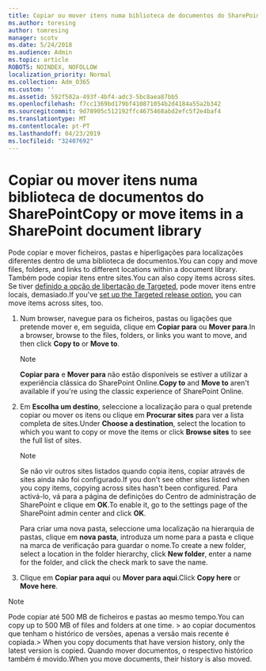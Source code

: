 ```yaml
---
title: Copiar ou mover itens numa biblioteca de documentos do SharePoint
ms.author: toresing
author: tomresing
manager: scotv
ms.date: 5/24/2018
ms.audience: Admin
ms.topic: article
ROBOTS: NOINDEX, NOFOLLOW
localization_priority: Normal
ms.collection: Adm_O365
ms.custom: ''
ms.assetid: 592f502a-493f-4bf4-adc3-5bc8aea87bb5
ms.openlocfilehash: f7cc1369bd179bf410871054b2d4184a55a2b342
ms.sourcegitcommit: 9d78905c512192ffc4675468abd2efc5f2e4baf4
ms.translationtype: MT
ms.contentlocale: pt-PT
ms.lasthandoff: 04/23/2019
ms.locfileid: "32407692"
---
```

# <a name="copy-or-move-items-in-a-sharepoint-document-library"></a><span data-ttu-id="d3af9-102">Copiar ou mover itens numa biblioteca de documentos do SharePoint</span><span class="sxs-lookup"><span data-stu-id="d3af9-102">Copy or move items in a SharePoint document library</span></span>

<span data-ttu-id="d3af9-103">Pode copiar e mover ficheiros, pastas e hiperligações para localizações diferentes dentro de uma biblioteca de documentos.</span><span class="sxs-lookup"><span data-stu-id="d3af9-103">You can copy and move files, folders, and links to different locations within a document library.</span></span> <span data-ttu-id="d3af9-104">Também pode copiar itens entre sites.</span><span class="sxs-lookup"><span data-stu-id="d3af9-104">You can also copy items across sites.</span></span> <span data-ttu-id="d3af9-105">Se tiver [definido a opção de libertação de Targeted](https://go.microsoft.com/fwlink/?linkid=622980), pode mover itens entre locais, demasiado.</span><span class="sxs-lookup"><span data-stu-id="d3af9-105">If you've [set up the Targeted release option](https://go.microsoft.com/fwlink/?linkid=622980), you can move items across sites, too.</span></span>
  
1. <span data-ttu-id="d3af9-106">Num browser, navegue para os ficheiros, pastas ou ligações que pretende mover e, em seguida, clique em **Copiar para** ou **Mover para**.</span><span class="sxs-lookup"><span data-stu-id="d3af9-106">In a browser, browse to the files, folders, or links you want to move, and then click **Copy to** or **Move to**.</span></span>
    
    > [!NOTE]
    > <span data-ttu-id="d3af9-107">**Copiar para** e **Mover para** não estão disponíveis se estiver a utilizar a experiência clássica do SharePoint Online.</span><span class="sxs-lookup"><span data-stu-id="d3af9-107">**Copy to** and **Move to** aren't available if you're using the classic experience of SharePoint Online.</span></span> 
  
2. <span data-ttu-id="d3af9-108">Em **Escolha um destino**, seleccione a localização para o qual pretende copiar ou mover os itens ou clique em **Procurar sites** para ver a lista completa de sites.</span><span class="sxs-lookup"><span data-stu-id="d3af9-108">Under **Choose a destination**, select the location to which you want to copy or move the items or click **Browse sites** to see the full list of sites.</span></span> 
    
    > [!NOTE]
    > <span data-ttu-id="d3af9-109">Se não vir outros sites listados quando copia itens, copiar através de sites ainda não foi configurado.</span><span class="sxs-lookup"><span data-stu-id="d3af9-109">If you don't see other sites listed when you copy items, copying across sites hasn't been configured.</span></span> <span data-ttu-id="d3af9-110">Para activá-lo, vá para a página de definições do Centro de administração de SharePoint e clique em **OK**.</span><span class="sxs-lookup"><span data-stu-id="d3af9-110">To enable it, go to the settings page of the SharePoint admin center and click **OK**.</span></span> 
  
    <span data-ttu-id="d3af9-111">Para criar uma nova pasta, seleccione uma localização na hierarquia de pastas, clique em **nova pasta**, introduza um nome para a pasta e clique na marca de verificação para guardar o nome.</span><span class="sxs-lookup"><span data-stu-id="d3af9-111">To create a new folder, select a location in the folder hierarchy, click **New folder**, enter a name for the folder, and click the check mark to save the name.</span></span>
    
3. <span data-ttu-id="d3af9-112">Clique em **Copiar para aqui** ou **Mover para aqui**.</span><span class="sxs-lookup"><span data-stu-id="d3af9-112">Click **Copy here** or **Move here**.</span></span>
    
> [!NOTE]
>  <span data-ttu-id="d3af9-113">Pode copiar até 500 MB de ficheiros e pastas ao mesmo tempo.</span><span class="sxs-lookup"><span data-stu-id="d3af9-113">You can copy up to 500 MB of files and folders at one time.</span></span> <span data-ttu-id="d3af9-114">> ao copiar documentos que tenham o histórico de versões, apenas a versão mais recente é copiada.</span><span class="sxs-lookup"><span data-stu-id="d3af9-114">>  When you copy documents that have version history, only the latest version is copied.</span></span> <span data-ttu-id="d3af9-115">Quando mover documentos, o respectivo histórico também é movido.</span><span class="sxs-lookup"><span data-stu-id="d3af9-115">When you move documents, their history is also moved.</span></span> 
  

